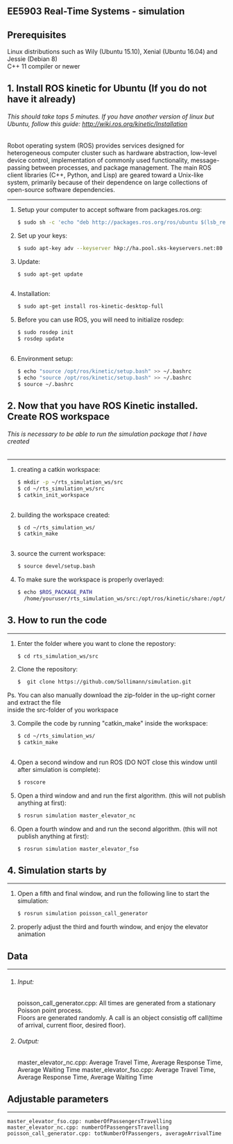 ## EE5903 Real-Time Systems - simulation

## Prerequisites

Linux distributions such as Wily (Ubuntu 15.10), Xenial (Ubuntu 16.04) and Jessie (Debian 8)<br />
C++ 11 compiler or newer

## 1. Install ROS kinetic for Ubuntu (If you do not have it already) ##

###### This should take tops 5 minutes. If you have another version of linux but Ubuntu, follow this guide: http://wiki.ros.org/kinetic/Installation ######

Robot operating system (ROS) provides services designed for heterogeneous computer cluster such as hardware abstraction, low-level device control, implementation of commonly used functionality, message-passing between processes, and package management. The main ROS client libraries (C++, Python, and Lisp) are geared toward a Unix-like system, primarily because of their dependence on large collections of open-source software dependencies.


-------------------------

1. Setup your computer to accept software from packages.ros.org:
	```bash
	$ sudo sh -c 'echo "deb http://packages.ros.org/ros/ubuntu $(lsb_release -sc) main" > /etc/apt/sources.list.d/ros-latest.list'
	```

2. Set up your keys:
	```bash
	$ sudo apt-key adv --keyserver hkp://ha.pool.sks-keyservers.net:80 --recv-key 421C365BD9FF1F717815A3895523BAEEB01FA116
	```

3. Update:
	```bash
	$ sudo apt-get update
  
4. Installation:
	```bash
	$ sudo apt-get install ros-kinetic-desktop-full
	```

5. Before you can use ROS, you will need to initialize rosdep: 
	```bash
	$ sudo rosdep init
	$ rosdep update
  

6. Environment setup:
	```bash
	$ echo "source /opt/ros/kinetic/setup.bash" >> ~/.bashrc
	$ echo "source /opt/ros/kinetic/setup.bash" >> ~/.bashrc
	$ source ~/.bashrc


## 2. Now that you have ROS Kinetic installed. Create ROS workspace ##
###### This is necessary to be able to run the simulation package that I have created
-------------------------

1. creating a catkin workspace:
	```bash
	$ mkdir -p ~/rts_simulation_ws/src
	$ cd ~/rts_simulation_ws/src
	$ catkin_init_workspace
  
2. building the workspace created:
	```bash
	$ cd ~/rts_simulation_ws/
	$ catkin_make
  
3. source the current workspace:
	```bash
	$ source devel/setup.bash
	```
4. To make sure the workspace is properly overlayed:
	```bash
	$ echo $ROS_PACKAGE_PATH
	  /home/youruser/rts_simulation_ws/src:/opt/ros/kinetic/share:/opt/ros/kinetic/stacks 


## 3. How to run the code ##
-------------------------
1. Enter the folder where you want to clone the repostory:
	```bash
	$ cd rts_simulation_ws/src
	```

2. Clone the repository: 
	```bash
	$  git clone https://github.com/Sollimann/simulation.git
	```
Ps. You can also manually download the zip-folder in the up-right corner and extract the file <br />
inside the src-folder of you workspace

3. Compile the code by running "catkin_make" inside the workspace:
	```bash
	$ cd ~/rts_simulation_ws/
	$ catkin_make
  
4. Open a second window and run ROS (DO NOT close this window until after simulation is complete): 
	```bash
	$ roscore
	```

5. Open a third window and and run the first algorithm. (this will not publish anything at first):
	```bash
	$ rosrun simulation master_elevator_nc
	```
  
6. Open a fourth window and and run the second algorithm. (this will not publish anything at first):
	```bash
	$ rosrun simulation master_elevator_fso
	```
## 4. Simulation starts by ##
-------------------------
1. Open a fifth and final window, and run the following line to start the simulation:
	```bash
	$ rosrun simulation poisson_call_generator
	```
2. properly adjust the third and fourth window, and enjoy the elevator animation

## Data ##
-------------------------
1. ###### Input:
	poisson_call_generator.cpp: All times are generated from a stationary Poisson point process. <br />
	Floors are generated randomly. A call is an object consistig off call(time of arrival, current floor, desired floor).
	
2. ###### Output:
	master_elevator_nc.cpp: Average Travel Time, Average Response Time, Average Waiting Time
	master_elevator_fso.cpp: Average Travel Time, Average Response Time, Average Waiting Time

## Adjustable parameters ##
-------------------------
	master_elevator_fso.cpp: numberOfPassengersTravelling
	master_elevator_nc.cpp: numberOfPassengersTravelling
	poisson_call_generator.cpp: totNumberOfPassengers, averageArrivalTime

